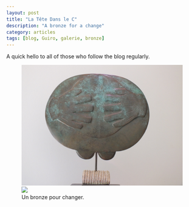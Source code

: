 ```yaml
---
layout: post
title: "La Tête Dans le C"
description: "A bronze for a change"
category: articles
tags: [blog, Guiro, galerie, bronze]
---
```

A quick hello to all of those who follow the blog regularly.
<figure>
	<img src="/images/la_tete_dans_le_cul0.jpg">
        <img src="/images/la_tete_dans_le_cul1.jpg">
	<figcaption>Un bronze pour changer.</figcaption>
</figure>
